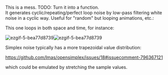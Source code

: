 This is a mess.  TODO: Turn it into a function.  
It generates cyclic/repeating/perfect loop noise by low-pass filtering
white noise in a cyclic way.  Useful for "random" but looping animations, etc.:

This one loops in both space and time, for instance:

![ezgif-5-bea77d8739](https://user-images.githubusercontent.com/58611/194798892-6cabdae9-bcae-4fac-a5cf-6f8ba16ed633.gif)![ezgif-5-bea77d8739](https://user-images.githubusercontent.com/58611/194798892-6cabdae9-bcae-4fac-a5cf-6f8ba16ed633.gif)

Simplex noise typically has a more trapezoidal value distribution:

https://github.com/lmas/opensimplex/issues/18#issuecomment-796367121

which could be emulated by stretching the sample values.